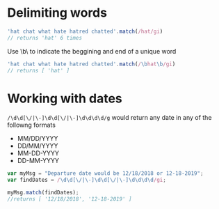 # Delimiting words

```javascript
'hat chat what hate hatred chatted'.match(/hat/gi)
// returns 'hat' 6 times
```
Use \b\ to indicate the beggining and end of a unique word

```javascript
'hat chat what hate hatred chatted'.match(/\bhat\b/gi)
// returns [ 'hat' ]
```
# Working with dates

`/\d\d[\/|\-]\d\d[\/|\-]\d\d\d\d/g` would return any date in any of the followng formats

* MM/DD/YYYY
* DD/MM/YYYY
* MM-DD-YYYY
* DD-MM-YYYY

```javascript
var myMsg = "Departure date would be 12/18/2018 or 12-18-2019";
var findDates = /\d\d[\/|\-]\d\d[\/|\-]\d\d\d\d/gi;

myMsg.match(findDates);
//returns [ '12/18/2018', '12-18-2019' ]
```
